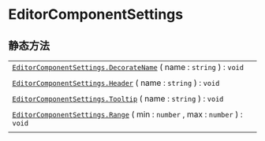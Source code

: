 # EditorComponentSettings



## 静态方法

||
|:---|
|[`EditorComponentSettings.DecorateName`](EditorComponentSettings/DecorateName.md) ( name : `string`  ) : `void` |
||
|[`EditorComponentSettings.Header`](EditorComponentSettings/Header.md) ( name : `string`  ) : `void` |
||
|[`EditorComponentSettings.Tooltip`](EditorComponentSettings/Tooltip.md) ( name : `string`  ) : `void` |
||
|[`EditorComponentSettings.Range`](EditorComponentSettings/Range.md) ( min : `number` , max : `number`  ) : `void` |
||



